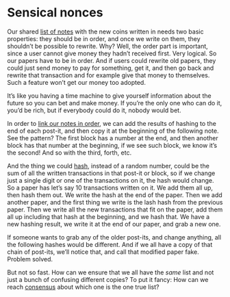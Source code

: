 # Sensical nonces

Our shared [list of notes](3.09_money-ledger.md) with the new coins written in needs two basic properties: they should be in order, and once we write on them, they shouldn’t be possible to rewrite. Why? Well, the order part is important, since a user cannot give money they hadn’t received first. Very logical. So our papers have to be in order. And if users could rewrite old papers, they could just send money to pay for something, get it, and then go back and rewrite that transaction and for example give that money to themselves. Such a feature won’t get our money too adopted.

It’s like you having a time machine to give yourself information about the future so you can bet and make money. If you’re the only one who can do it, you’d be rich, but if everybody could do it, nobody would bet.

In order to [link our notes in order](3.10_blockchain.md), we can add the results of hashing to the end of each post-it, and then copy it at the beginning of the following note. See the pattern? The first block has a number at the end, and then another block has that number at the beginning, if we see such block, we know it’s the second! And so with the third, forth, etc.

And the thing we could [hash](3.11_hashes.md), instead of a random number, could be the sum of all the written transactions in that post-it or block, so if we change just a single digit or one of the transactions on it, the hash would change. So a paper has let’s say 10 transactions written on it. We add them all up, then hash them out. We write the hash at the end of the paper. Then we add another paper, and the first thing we write is the lash hash from the previous paper. Then we write all the new transactions that fit on the paper, add them all up including that hash at the beginning, and we hash that. We have a new hashing result, we write it at the end of our paper, and grab a new one.

If someone wants to grab any of the older post-its, and change anything, all the following hashes would be different. And if we all have a copy of that chain of post-its, we’ll notice that, and call that modified paper fake. Problem solved.

But not so fast. How can we ensure that we all have the *same* list and not just a bunch of confusing different copies? To put it fancy: How can we reach [consensus](3.18_consensus.md) about which one is the one true list?
